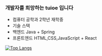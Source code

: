 ### 개발자를 희망하는 tuioe 입니다 
- 컴퓨터 공학과 2학년 재학중
- 기술 스택
- 백엔드      Java + Spring
- 프론트엔드  HTML,CSS,JavaScript + React

[![Top Langs](https://github-readme-stats.vercel.app/api/top-langs/?username=tuioe5679&layout=compact)](https://github.com/tuioe5679/github-readme-stats)







